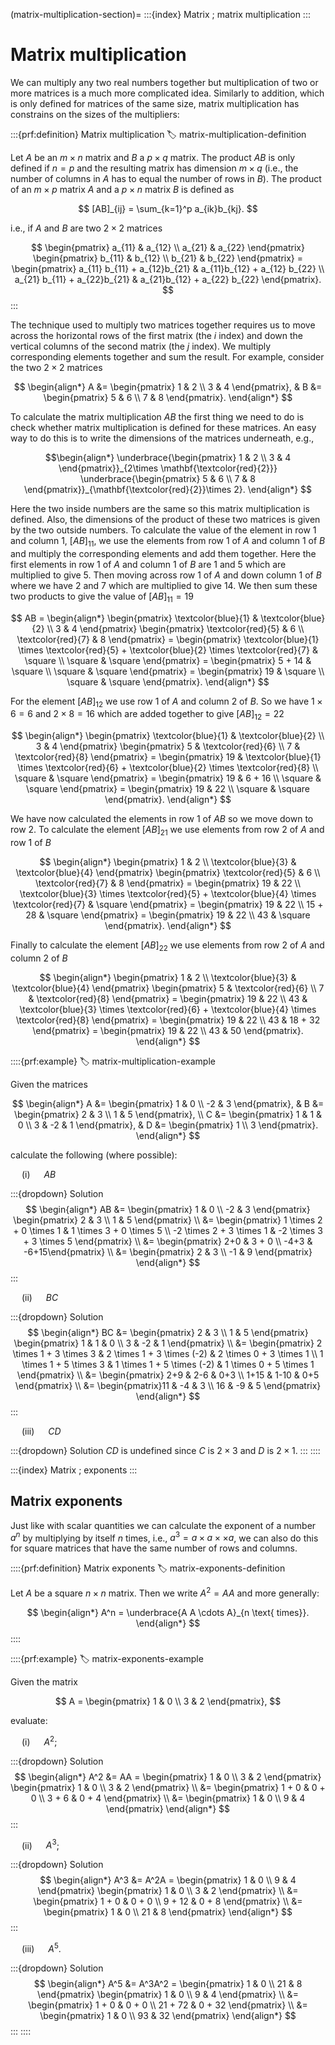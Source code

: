 (matrix-multiplication-section)=
:::{index} Matrix ; matrix multiplication
:::

# Matrix multiplication

We can multiply any two real numbers together but multiplication of two or more matrices is a much more complicated idea. Similarly to addition, which is only defined for matrices of the same size, matrix multiplication has constrains on the sizes of the multipliers:

:::{prf:definition} Matrix multiplication
:label: matrix-multiplication-definition

Let $A$ be an $m \times n$ matrix and $B$ a $p \times q$ matrix. The product $AB$ is only defined if $n = p$ and the resulting matrix has dimension $m \times q$ (i.e., the number of columns in $A$ has to equal the number of rows in $B$). The product of an $m\times p$ matrix $A$ and a $p\times n$ matrix $B$ is defined as

$$ [AB]_{ij} = \sum_{k=1}^p a_{ik}b_{kj}. $$

i.e., if $A$ and $B$ are two $2\times 2$ matrices

$$ \begin{pmatrix} 
    a_{11} & a_{12} \\
    a_{21} & a_{22} 
\end{pmatrix}
\begin{pmatrix} 
    b_{11} & b_{12} \\
    b_{21} & b_{22}
\end{pmatrix} =
\begin{pmatrix}
    a_{11} b_{11} + a_{12}b_{21} & a_{11}b_{12} + a_{12} b_{22} \\
    a_{21} b_{11} + a_{22}b_{21} & a_{21}b_{12} + a_{22} b_{22}
\end{pmatrix}. $$
:::

The technique used to multiply two matrices together requires us to move across the horizontal rows of the first matrix (the $i$ index) and down the vertical columns of the second matrix (the $j$ index). We multiply corresponding elements together and sum the result. For example, consider the two $2 \times 2$ matrices

$$ \begin{align*}
    A &= \begin{pmatrix} 1 & 2 \\ 3 & 4 \end{pmatrix}, & 
    B &= \begin{pmatrix} 5 & 6 \\ 7 & 8 \end{pmatrix}.
\end{align*} $$

To calculate the matrix multiplication $AB$ the first thing we need to do is check whether matrix multiplication is defined for these matrices. An easy way to do this is to write the dimensions of the matrices underneath, e.g.,

$$\begin{align*}
    \underbrace{\begin{pmatrix} 1 & 2 \\ 3 & 4 \end{pmatrix}}_{2\times \mathbf{\textcolor{red}{2}}}
    \underbrace{\begin{pmatrix} 5 & 6 \\ 7 & 8 \end{pmatrix}}_{\mathbf{\textcolor{red}{2}}\times 2}.
\end{align*} $$

Here the two inside numbers are the same so this matrix multiplication is defined. Also, the dimensions of the product of these two matrices is given by the two outside numbers. To calculate the value of the element in row 1 and column 1, $[AB]_{11}$, we use the elements from row 1 of $A$ and column 1 of $B$ and multiply the corresponding elements and add them together. Here the first elements in row 1 of $A$ and column 1 of $B$ are $1$ and $5$ which are multiplied to give $5$. Then moving across row 1 of $A$ and down column 1 of $B$ where we have $2$ and $7$ which are multiplied to give $14$. We then sum these two products to give the value of $[AB]_{11} = 19$

$$ AB = \begin{align*}
    \begin{pmatrix} \textcolor{blue}{1} & \textcolor{blue}{2} \\ 3 & 4 \end{pmatrix}
    \begin{pmatrix} \textcolor{red}{5} & 6 \\ \textcolor{red}{7} & 8 \end{pmatrix} = 
    \begin{pmatrix} 
        \textcolor{blue}{1} \times \textcolor{red}{5} + \textcolor{blue}{2} \times \textcolor{red}{7} & \square \\
        \square & \square
    \end{pmatrix} 
    = \begin{pmatrix} 5 + 14 & \square \\ \square & \square \end{pmatrix}
    = \begin{pmatrix} 19 & \square \\ \square & \square \end{pmatrix}.
\end{align*} $$

For the element $[AB]_{12}$ we use row 1 of $A$ and column 2 of $B$. So we have $1 \times 6 = 6$ and $2 \times 8 = 16$ which are added together to give $[AB]_{12} = 22$ 

$$ \begin{align*}
    \begin{pmatrix} \textcolor{blue}{1} & \textcolor{blue}{2} \\ 3 & 4 \end{pmatrix}
    \begin{pmatrix} 5 & \textcolor{red}{6} \\ 7 & \textcolor{red}{8} \end{pmatrix} = 
    \begin{pmatrix} 
        19 & \textcolor{blue}{1} \times \textcolor{red}{6} + \textcolor{blue}{2} \times \textcolor{red}{8} \\
        \square & \square
    \end{pmatrix}
    = \begin{pmatrix} 19 & 6 + 16 \\ \square & \square \end{pmatrix}
    = \begin{pmatrix} 19 & 22 \\ \square & \square \end{pmatrix}.
\end{align*} $$

We have now calculated the elements in row 1 of $AB$ so we move down to row 2. To calculate the element $[AB]_{21}$ we use elements from row 2 of $A$ and row 1 of $B$

$$ \begin{align*}
    \begin{pmatrix} 1 & 2 \\ \textcolor{blue}{3} & \textcolor{blue}{4} \end{pmatrix}
    \begin{pmatrix} \textcolor{red}{5} & 6 \\ \textcolor{red}{7} & 8 \end{pmatrix} = 
    \begin{pmatrix} 
        19 & 22 \\
        \textcolor{blue}{3} \times \textcolor{red}{5} + \textcolor{blue}{4} \times \textcolor{red}{7} & \square
    \end{pmatrix}
    = \begin{pmatrix} 19 & 22 \\ 15 + 28 & \square \end{pmatrix}
    = \begin{pmatrix} 19 & 22 \\ 43 & \square \end{pmatrix}.
\end{align*} $$

Finally to calculate the element $[AB]_{22}$ we use elements from row 2 of $A$ and column 2 of $B$

$$ \begin{align*}
    \begin{pmatrix} 1 & 2 \\ \textcolor{blue}{3} & \textcolor{blue}{4} \end{pmatrix}
    \begin{pmatrix} 5 & \textcolor{red}{6} \\ 7 & \textcolor{red}{8} \end{pmatrix} = 
    \begin{pmatrix} 
        19 & 22 \\
        43 & \textcolor{blue}{3} \times \textcolor{red}{6} + \textcolor{blue}{4} \times \textcolor{red}{8}
    \end{pmatrix}
    = \begin{pmatrix} 19 & 22 \\ 43 & 18 + 32 \end{pmatrix}
    = \begin{pmatrix} 19 & 22 \\ 43 & 50 \end{pmatrix}.
\end{align*} $$

::::{prf:example}
:label: matrix-multiplication-example

Given the matrices

$$ \begin{align*}
    A &= \begin{pmatrix} 1 & 0 \\ -2 & 3 \end{pmatrix}, &
    B &= \begin{pmatrix} 2 & 3 \\ 1 & 5 \end{pmatrix}, \\
    C &= \begin{pmatrix} 1 & 1 & 0 \\ 3 & -2 & 1 \end{pmatrix}, &
    D &= \begin{pmatrix} 1 \\ 3 \end{pmatrix}.
\end{align*} $$

calculate the following (where possible):

&emsp; (i) &emsp; $AB$

:::{dropdown} Solution
$$ \begin{align*}
    AB &= \begin{pmatrix} 1 & 0 \\ -2 & 3 \end{pmatrix} \begin{pmatrix} 2 & 3 \\ 1 & 5 \end{pmatrix} \\
    &= \begin{pmatrix} 1 \times 2 + 0 \times 1 & 1 \times 3 + 0 \times 5 \\ -2 \times 2 + 3 \times 1 & -2 \times 3 + 3 \times 5 \end{pmatrix} \\ 
    &= \begin{pmatrix} 2+0 & 3 + 0 \\ -4+3 & -6+15\end{pmatrix} \\
    &= \begin{pmatrix} 2 & 3 \\ -1 & 9 \end{pmatrix}
\end{align*} $$
:::

&emsp; (ii) &emsp; $BC$

:::{dropdown} Solution
$$ \begin{align*}
    BC &= \begin{pmatrix} 2 & 3 \\ 1 & 5 \end{pmatrix} \begin{pmatrix} 1 & 1 & 0 \\ 3 & -2 & 1 \end{pmatrix} \\
    &= \begin{pmatrix}
        2 \times 1 + 3 \times 3 & 2 \times 1 + 3 \times (-2) & 2 \times 0 + 3 \times 1 \\
        1 \times 1 + 5 \times 3 & 1 \times 1 + 5 \times (-2) & 1 \times 0 + 5 \times 1
    \end{pmatrix} \\
    &= \begin{pmatrix} 2+9 & 2-6 & 0+3 \\ 1+15 & 1-10 & 0+5 \end{pmatrix} \\
    &= \begin{pmatrix}11 & -4 & 3 \\ 16 & -9 & 5 \end{pmatrix}
\end{align*} $$
:::

&emsp; (iii) &emsp; $CD$

:::{dropdown} Solution
$CD$ is undefined since $C$ is $2\times 3$ and $D$ is $2\times 1$.
:::
::::

:::{index} Matrix ; exponents
:::

## Matrix exponents

Just like with scalar quantities we can calculate the exponent of a number $a^n$ by multiplying by itself $n$ times, i.e., $a^3 = a \times a \times \times a$, we can also do this for square matrices that have the same number of rows and columns. 

::::{prf:definition} Matrix exponents
:label: matrix-exponents-definition

Let $A$ be a square $n \times n$ matrix. Then we write $A^2=AA$ and more generally:

$$ \begin{align*}
    A^n = \underbrace{A A \cdots A}_{n \text{ times}}.
\end{align*} $$
::::

::::{prf:example}
:label: matrix-exponents-example

Given the matrix

$$ A = \begin{pmatrix} 1 & 0 \\ 3 & 2 \end{pmatrix}, $$

evaluate:

&emsp; (i) &emsp; $A^2$;

:::{dropdown} Solution
$$ \begin{align*}
    A^2 &= AA = \begin{pmatrix} 1 & 0 \\ 3 & 2 \end{pmatrix}
    \begin{pmatrix} 1 & 0 \\ 3 & 2 \end{pmatrix} \\
    &= \begin{pmatrix} 1 + 0 & 0 + 0 \\ 3 + 6 & 0 + 4 \end{pmatrix} \\
    &= \begin{pmatrix} 1 & 0 \\ 9 & 4 \end{pmatrix}
\end{align*} $$
:::

&emsp; (ii) &emsp; $A^3$;

:::{dropdown} Solution
$$ \begin{align*}
    A^3 &= A^2A = \begin{pmatrix} 1 & 0 \\ 9 & 4 \end{pmatrix}
    \begin{pmatrix} 1 & 0 \\ 3 & 2 \end{pmatrix} \\
    &= \begin{pmatrix} 1 + 0 & 0 + 0 \\ 9 + 12 & 0 + 8 \end{pmatrix} \\
    &= \begin{pmatrix} 1 & 0 \\ 21 & 8 \end{pmatrix}
\end{align*} $$
:::

&emsp; (iii) &emsp; $A^5$.

:::{dropdown} Solution
$$ \begin{align*}
    A^5 &= A^3A^2 = \begin{pmatrix} 1 & 0 \\ 21 & 8 \end{pmatrix}
    \begin{pmatrix} 1 & 0 \\ 9 & 4 \end{pmatrix} \\
    &= \begin{pmatrix} 1 + 0 & 0 + 0 \\ 21 + 72 & 0 + 32 \end{pmatrix} \\
    &= \begin{pmatrix} 1 & 0 \\ 93 & 32 \end{pmatrix}
\end{align*} $$
:::
::::
